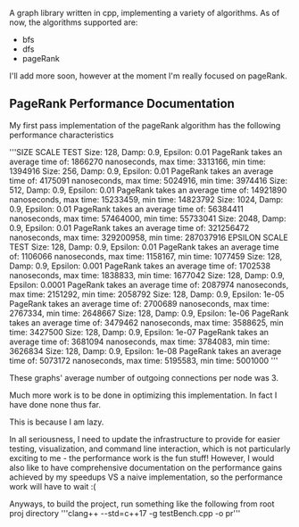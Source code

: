 A graph library written in cpp, implementing a variety of algorithms. 
As of now, the algorithms supported are:
- bfs
- dfs
- pageRank 

I'll add more soon, however at the moment I'm really focused on pageRank.

## PageRank Performance Documentation

My first pass implementation of the pageRank algorithm has the following performance characteristics

'''SIZE SCALE TEST
Size: 128, Damp: 0.9, Epsilon: 0.01 PageRank takes an average time of: 1866270 nanoseconds, max time: 3313166, min time: 1394916
Size: 256, Damp: 0.9, Epsilon: 0.01 PageRank takes an average time of: 4175091 nanoseconds, max time: 5024916, min time: 3974416
Size: 512, Damp: 0.9, Epsilon: 0.01 PageRank takes an average time of: 14921890 nanoseconds, max time: 15233459, min time: 14823792
Size: 1024, Damp: 0.9, Epsilon: 0.01 PageRank takes an average time of: 56384411 nanoseconds, max time: 57464000, min time: 55733041
Size: 2048, Damp: 0.9, Epsilon: 0.01 PageRank takes an average time of: 321256472 nanoseconds, max time: 329200958, min time: 287037916
EPSILON SCALE TEST
Size: 128, Damp: 0.9, Epsilon: 0.01 PageRank takes an average time of: 1106066 nanoseconds, max time: 1158167, min time: 1077459
Size: 128, Damp: 0.9, Epsilon: 0.001 PageRank takes an average time of: 1702538 nanoseconds, max time: 1838833, min time: 1677042
Size: 128, Damp: 0.9, Epsilon: 0.0001 PageRank takes an average time of: 2087974 nanoseconds, max time: 2151292, min time: 2058792
Size: 128, Damp: 0.9, Epsilon: 1e-05 PageRank takes an average time of: 2700689 nanoseconds, max time: 2767334, min time: 2648667
Size: 128, Damp: 0.9, Epsilon: 1e-06 PageRank takes an average time of: 3479462 nanoseconds, max time: 3588625, min time: 3427500
Size: 128, Damp: 0.9, Epsilon: 1e-07 PageRank takes an average time of: 3681094 nanoseconds, max time: 3784083, min time: 3626834
Size: 128, Damp: 0.9, Epsilon: 1e-08 PageRank takes an average time of: 5073172 nanoseconds, max time: 5195583, min time: 5001000
'''

These graphs' average number of outgoing connections per node was 3. 

Much more work is to be done in optimizing this implementation. In fact I have done none thus far.

This is because I am lazy.

In all seriousness, I need to update the infrastructure to provide for easier testing, visualization, and command line interaction, 
which is not particularly exciting to me - the performance work is the fun stuff! However, I would also like to have comprehensive documentation 
on the performance gains achieved by my speedups VS a naive implementation, so the performance work will have to wait :(

Anyways, to build the project, run something like the following from root proj directory
'''clang++ --std=c++17 -g testBench.cpp -o pr'''
